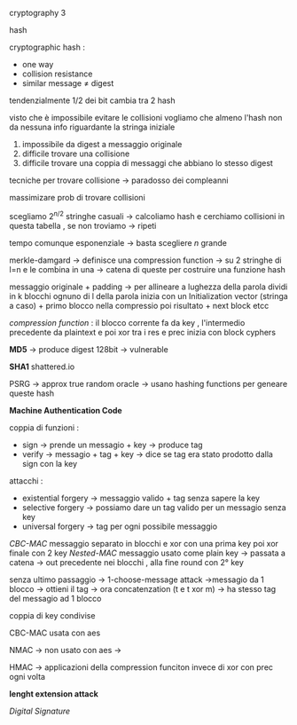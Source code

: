 cryptography 3

hash 

cryptographic hash :
+ one way 
+ collision resistance 
+ similar message $\neq$ digest

tendenzialmente 1/2 dei bit cambia tra 2 hash 

visto che è impossibile evitare le collisioni vogliamo che almeno l'hash non da nessuna info riguardante la stringa iniziale 

1. impossibile da digest a messaggio originale
2. difficile trovare una collisione
3. difficile trovare una coppia di messaggi che abbiano lo stesso digest

tecniche per trovare collisione -> paradosso dei compleanni

massimizare prob di trovare collisioni

scegliamo $2^{n/2}$ stringhe casuali -> calcoliamo hash e cerchiamo collisioni in questa tabella , se non troviamo -> ripeti 

tempo comunque esponenziale -> basta scegliere $n$ grande 

merkle-damgard -> definisce una compression function -> su 2 stringhe di l=n e le combina in una -> catena di queste per costruire una funzione hash

messaggio originale + padding -> per allineare a lughezza della parola 
dividi in k blocchi ognuno di l della parola
inizia con un Initialization vector (stringa a caso) + primo blocco nella compressio poi risultato + next block etcc 

*compression function* : 
il blocco corrente fa da key , l'intermedio precedente da plaintext e poi xor tra i res e prec inizia con block cyphers 

**MD5** -> produce digest 128bit -> vulnerable 

**SHA1** shattered.io

PSRG -> approx true random oracle -> usano hashing functions per geneare queste hash  

**Machine Authentication Code** 

coppia di funzioni :
+ sign -> prende un messagio + key -> produce tag
+ verify -> messagio + tag + key -> dice se tag era stato prodotto dalla sign con la key 

attacchi :
+ existential forgery -> messaggio valido + tag senza sapere la key 
+ selective forgery -> possiamo dare un tag valido per un messagio senza key
+ universal forgery -> tag per ogni possibile messaggio 

*CBC-MAC*
	messaggio separato in blocchi e xor con una prima key poi xor finale con 2 key
*Nested-MAC*
	messaggio usato come plain key -> passata a catena -> out precedente nei blocchi , alla fine round con 2° key  

senza ultimo passaggio -> 1-choose-message attack ->messagio da 1 blocco -> ottieni il tag -> ora concatenzation (t e t xor m) -> ha stesso tag del messagio ad 1 blocco 

coppia di key condivise

CBC-MAC usata con aes

NMAC -> non usato con aes -> 

HMAC -> applicazioni della compression funciton invece di xor con prec ogni volta 

**lenght extension attack** 

*Digital Signature*